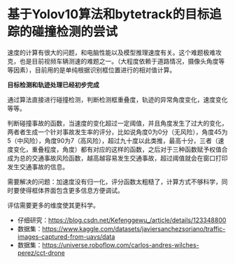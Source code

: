 # 基于Yolov10算法和bytetrack的目标追踪的碰撞检测的尝试

速度的计算有很大的问题，和电脑性能以及模型推理速度有关。这个难题极难攻克，也是目前视频车辆测速的难题之一。（大程度依赖于道路情况，摄像头角度等等因素），目前用的是单纯根据识别框位置进行的相对值计算。

**目标检测和轨迹处理已经初步完成**

通过算法直接进行碰撞检测，判断检测框重叠度，轨迹的异常角度变化，速度变化等等。

判断碰撞事故的函数，当速度的变化超过一定阈值，并且角度发生了过大的变化，两者者生成一个针对事故发生率的评分，比如说角度0为0分（无风险），角度45为5（中风险），角度90为7（高风险），超过九十度以此类推，最高十分，三者（速度变化，重叠程度，角度）都有对应的这样的函数，之后对于三种函数赋予权值合成为总的交通事故风险函数，越高越容易发生交通事故，超过阈值就会在窗口打印发生交通事故的信息。

需要解决的问题：加速度没有归一化，评分函数太粗糙了，计算方式不够科学，同时要使得框体界面包含更多信息方便调试。

评估需要更多的维度使其更科学。

- 仔细研究：https://blog.csdn.net/Kefenggewu_/article/details/123348800
- 数据集：https://www.kaggle.com/datasets/javiersanchezsoriano/traffic-images-captured-from-uavs/data
- 数据集：https://universe.roboflow.com/carlos-andres-wilches-perez/cct-drone





